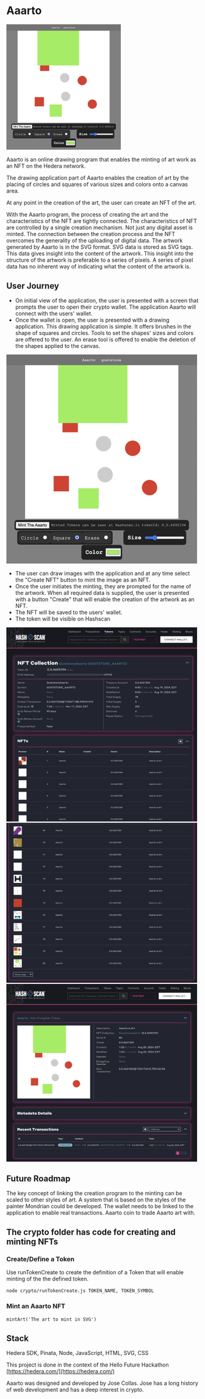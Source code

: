 # Aaarto

<img src="art/aaarto_screen_4.png" width="300" />

Aaarto is an online drawing program that enables the minting of art work as an NFT on the Hedera network. 

The drawing application part of Aaarto enables the creation of art by the placing of circles and squares of various sizes and colors onto a canvas area. 

At any point in the creation of the art, the user can create an NFT of the art.

With the Aaarto program, the process of creating the art and the characteristics of the NFT are tightly connected. The characteristics of NFT are controlled by a single creation mechanism. Not just any digital asset is minted. The connection between the creation process and the NFT overcomes the generality of the uploading of digital data. The artwork generated by Aaarto is in the SVG format. SVG data is stored as SVG tags. This data gives insight into the content of the artwork. This insight into the structure of the artwork is preferable to a series of pixels. A series of pixel data has no inherent way of indicating what the content of the artwork is.   

## User Journey

- On initial view of the application, the user is presented with a screen that prompts the user to open their crypto wallet. The application Aaarto will connect with the users' wallet.
- Once the wallet is open, the user is presented with a drawing application. This drawing application is simple. It offers brushes in the shape of squares and circles. Tools to set the shapes' sizes and colors are offered to the user. An erase tool is offered to enable the deletion of the shapes applied to the canvas.
<img src="art/aaarto_screen_4.png" width="500" />


- The user can draw images with the application and at any time select the "Create NFT" button to mint the image as an NFT.
- Once the user initiates the minting, they are prompted for the name of the artwork. When all required data is supplied, the user is presented with a button "Create" that will enable the creation of the artwork as an NFT.
- The NFT will be saved to the users' wallet.
- The token will be visible on Hashscan
<img src="art/aaarto_screen_2.png" width="500" />
<img src="art/aaarto_screen_1.png" width="500" />
<img src="art/aaarto_screen_3.png" width="500" />

## Future Roadmap

The key concept of linking the creation program to the minting can be scaled to other styles of art. A system that is based on the styles of the painter Mondrian could be developed. The wallet needs to be linked to the application to enable real transactions. Aaarto coin to trade Aaarto art with.

## The crypto folder has code for creating and minting NFTs

### Create/Define a Token

Use runTokenCreate to create the definition of a Token that will enable minting of the the defined token.

```
node crypto/runTokenCreate.js TOKEN_NAME, TOKEN_SYMBOL
```

### Mint an Aaarto NFT
```
mintArt('The art to mint in SVG')
```
 	
## Stack
Hedera SDK, Pinata, Node, JavaScript, HTML, SVG, CSS

This project is done in the context of the Hello Future Hackathon [https://hedera.com/](https://hedera.com/)

Aaarto was designed and developed by Jose Collas. Jose has a long history of web development and has a deep interest in crypto.

